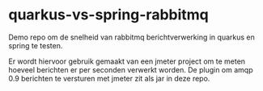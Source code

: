 # quarkus-vs-spring-rabbitmq

Demo repo om de snelheid van rabbitmq berichtverwerking in quarkus en spring te testen.

Er wordt hiervoor gebruik gemaakt van een jmeter project om te meten hoeveel berichten er per seconden verwerkt worden.
De plugin om amqp 0.9 berichten te versturen met jmeter zit als jar in deze repo.
